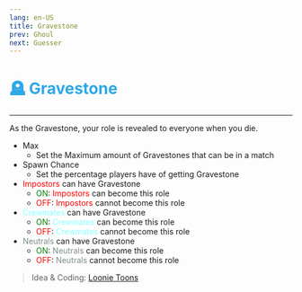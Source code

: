 ```yaml
---
lang: en-US
title: Gravestone
prev: Ghoul
next: Guesser
---
```


# <font color=#2ea8e7>🪦 <b>Gravestone</b></font> <Badge text="Mixed" type="tip" vertical="middle"/>
---

As the Gravestone, your role is revealed to everyone when you die.

* Max
  * Set the Maximum amount of Gravestones that can be in a match
* Spawn Chance
  * Set the percentage players have of getting Gravestone
* <font color=red>Impostors</font> can have Gravestone
  * <font color=green>ON</font>: <font color=red>Impostors</font> can become this role
  * <font color=red>OFF</font>: <font color=red>Impostors</font> cannot become this role
* <font color=#8cffff>Crewmates</font> can have Gravestone
  * <font color=green>ON</font>: <font color=#8cffff>Crewmates</font> can become this role
  * <font color=red>OFF</font>: <font color=#8cffff>Crewmates</font> cannot become this role
* <font color=#7f8c8d>Neutrals</font> can have Gravestone
  * <font color=green>ON</font>: <font color=#7f8c8d>Neutrals</font> can become this role
  * <font color=red>OFF</font>: <font color=#7f8c8d>Neutrals</font> cannot become this role

> Idea & Coding: [Loonie Toons](https://github.com/Loonie-Toons)